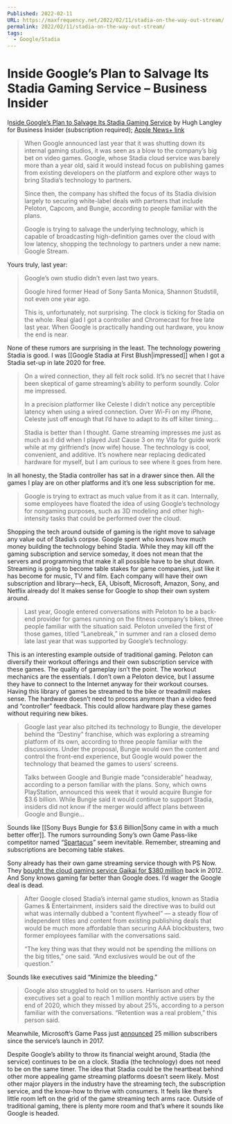 ```yaml
---
Published: 2022-02-11
URL: https://maxfrequency.net/2022/02/11/stadia-on-the-way-out-stream/
permalink: 2022/02/11/stadia-on-the-way-out-stream/
tags:
  - Google/Stadia
---
```

# Inside Google’s Plan to Salvage Its Stadia Gaming Service – Business Insider

I[nside Google’s Plan to Salvage Its Stadia Gaming Service](https://www.businessinsider.com/google-stadia-stream-plan-partnerships-peloton-bungie-gaming-service-2022-2) by Hugh Langley for Business Insider (subscription required); [Apple News+ link](https://apple.news/AlQjzpYRFSpOuUhSgWZx0nQ)

> When Google announced last year that it was shutting down its internal gaming studios, it was seen as a blow to the company’s big bet on video games. Google, whose Stadia cloud service was barely more than a year old, said it would instead focus on publishing games from existing developers on the platform and explore other ways to bring Stadia’s technology to partners.
> 
> Since then, the company has shifted the focus of its Stadia division largely to securing white-label deals with partners that include Peloton, Capcom, and Bungie, according to people familiar with the plans.
> 
> Google is trying to salvage the underlying technology, which is capable of broadcasting high-definition games over the cloud with low latency, shopping the technology to partners under a new name: Google Stream.

Yours truly, last year:

> Google’s own studio didn’t even last two years.
> 
> Google hired former Head of Sony Santa Monica, Shannon Studstill, not even one year ago.
> 
> This is, unfortunately, not surprising. The clock is ticking for Stadia on the whole. Real glad I got a controller and Chromecast for free late last year. When Google is practically handing out hardware, you know the end is near.

None of these rumors are surprising in the least. The technology powering Stadia is good. I was [[Google Stadia at First Blush|impressed]] when I got a Stadia set-up in late 2020 for free.

> On a wired connection, they all felt rock solid. It’s no secret that I have been skeptical of game streaming’s ability to perform soundly. Color me impressed.
> 
> In a precision platformer like Celeste I didn’t notice any perceptible latency when using a wired connection. Over Wi-Fi on my iPhone, Celeste just off enough that I’d have to adapt to its off kilter timing…
> 
> Stadia is better than I thought. Game streaming impresses me just as much as it did when I played Just Cause 3 on my Vita for guide work while at my girlfriend’s (now wife) house. The technology is cool, convenient, and additive. It’s nowhere near replacing dedicated hardware for myself, but I am curious to see where it goes from here.

In all honesty, the Stadia controller has sat in a drawer since then. All the games I play are on other platforms and it’s one less subscription for me.

> Google is trying to extract as much value from it as it can. Internally, some employees have floated the idea of using Google’s technology for nongaming purposes, such as 3D modeling and other high-intensity tasks that could be performed over the cloud.

Shopping the tech around outside of gaming is the right move to salvage any value out of Stadia’s corpse. Google spent who knows how much money building the technology behind Stadia. While they may kill off the gaming subscription and service someday, it does not mean that the servers and programming that make it all possible have to be shut down. Streaming is going to become table stakes for game companies, just like it has become for music, TV and film. Each company will have their own subscription and library—heck, EA, Ubisoft, Microsoft, Amazon, Sony, and Netflix already do! It makes sense for Google to shop their own system around.

> Last year, Google entered conversations with Peloton to be a back-end provider for games running on the fitness company’s bikes, three people familiar with the situation said. Peloton unveiled the first of those games, titled “Lanebreak,” in summer and ran a closed demo late last year that was supported by Google’s technology.

This is an interesting example outside of traditional gaming. Peloton can diversify their workout offerings and their own subscription service with these games. The quality of gameplay isn’t the point. The workout mechanics are the essentials. I don’t own a Peloton device, but I assume they have to connect to the Internet anyway for their workout courses. Having this library of games be streamed to the bike or treadmill makes sense. The hardware doesn’t need to process anymore than a video feed and “controller” feedback. This could allow hardware play these games without requiring new bikes.

> Google last year also pitched its technology to Bungie, the developer behind the “Destiny” franchise, which was exploring a streaming platform of its own, according to three people familiar with the discussions. Under the proposal, Bungie would own the content and control the front-end experience, but Google would power the technology that beamed the games to users’ screens.
> 
> Talks between Google and Bungie made “considerable” headway, according to a person familiar with the plans. Sony, which owns PlayStation, announced this week that it would acquire Bungie for $3.6 billion. While Bungie said it would continue to support Stadia, insiders did not know if the merger would affect plans between Google and Bungie…

Sounds like [[Sony Buys Bungie for $3.6 Billion|Sony came in with a much better offer]]. The rumors surrounding Sony’s own Game Pass-like competitor named “[Spartacus](https://www.bloomberg.com/news/articles/2021-12-03/playstation-plans-new-service-to-take-on-xbox-game-pass)” seem inevitable. Remember, streaming and subscriptions are becoming table stakes.

Sony already has their own game streaming service though with PS Now. They [bought the cloud gaming service Gaikai for $380 million](https://www.engadget.com/2012-07-02-sony-buys-gaikai.html) back in 2012. And Sony knows gaming far better than Google does. I’d wager the Google deal is dead.

> After Google closed Stadia’s internal game studios, known as Stadia Games & Entertainment, insiders said the directive was to build out what was internally dubbed a “content flywheel” — a steady flow of independent titles and content from existing publishing deals that would be much more affordable than securing AAA blockbusters, two former employees familiar with the conversations said.
> 
> “The key thing was that they would not be spending the millions on the big titles,” one said. “And exclusives would be out of the question.”

Sounds like executives said “Minimize the bleeding.”

> Google also struggled to hold on to users. Harrison and other executives set a goal to reach 1 million monthly active users by the end of 2020, which they missed by about 25%, according to a person familiar with the conversations. “Retention was a real problem,” this person said.

Meanwhile, Microsoft’s Game Pass just [announced](https://www.theverge.com/2022/1/18/22406059/xbox-game-pass-subscribers-25-million-microsoft-activision) 25 million subscribers since the service’s launch in 2017.

Despite Google’s ability to throw its financial weight around, Stadia (the service) continues to be on a clock. Stadia (the technology) does not need to be on the same timer. The idea that Stadia could be the heartbeat behind other more appealing game streaming platforms doesn’t seem likely. Most other major players in the industry have the streaming tech, the subscription service, and the know-how to thrive with consumers. It feels like there’s little room left on the grid of the game streaming tech arms race. Outside of traditional gaming, there is plenty more room and that’s where it sounds like Google is headed.
